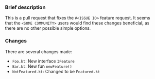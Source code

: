 ### Brief description

This is a pull request that fixes the `#<ISSUE ID>` feature request.
It seems that the `<SOME COMMUNITY>` users would find these changes
beneficial, as there are no other possible simple options. 

### Changes

There are several changes made:

- `Foo.kt`: New interface `IFeature`
- `Bar.kt`: New fun `newFeature()`
- `NotFeatured.kt`: Changed to be `Featured.kt`

